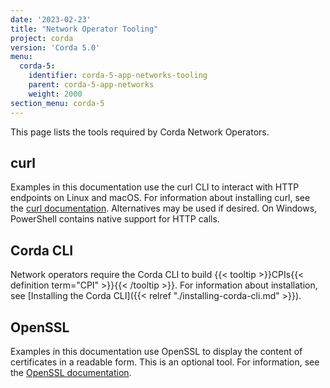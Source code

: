 ```yaml
---
date: '2023-02-23'
title: "Network Operator Tooling"
project: corda
version: 'Corda 5.0'
menu:
  corda-5:
    identifier: corda-5-app-networks-tooling
    parent: corda-5-app-networks
    weight: 2000
section_menu: corda-5
---
```

This page lists the tools required by Corda Network Operators.

## curl

Examples in this documentation use the curl CLI to interact with HTTP endpoints on Linux and macOS. For information about installing curl, see the [curl documentation](https://curl.se/). Alternatives may be used if desired.
On Windows, PowerShell contains native support for HTTP calls.

## Corda CLI

Network operators require the Corda CLI to build {{< tooltip >}}CPIs{{< definition term="CPI" >}}{{< /tooltip >}}.
For information about installation, see [Installing the Corda CLI]({{< relref "./installing-corda-cli.md" >}}).

## OpenSSL

Examples in this documentation use OpenSSL to display the content of certificates in a readable form. This is an optional tool. For information, see the [OpenSSL documentation](https://www.openssl.org/docs/). 